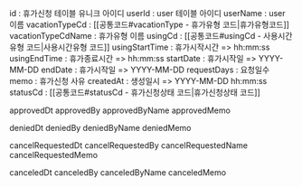 id : 휴가신청 테이블 유니크 아이디
userId : user 테이블 아이디
userName : user 이름
vacationTypeCd : [[공통코드#vacationType - 휴가유형 코드|휴가유형코드]]
vacationTypeCdName : 휴가유형 이름
usingCd : [[공통코드#usingCd - 사용시간유형 코드|사용시간유형 코드]]
usingStartTime : 휴가시작시간 => hh:mm:ss
usingEndTime : 휴가종료시간 => hh:mm:ss
startDate : 휴가시작일 => YYYY-MM-DD 
endDate : 휴가시작일 => YYYY-MM-DD
requestDays : 요청일수
memo : 휴가신청 사유
createdAt : 생성일시 => YYYY-MM-DD hh:mm:ss
statusCd : [[공통코드#statusCd - 휴가신청상태 코드|휴가신청상태 코드]]

approvedDt
approvedBy
approvedByName
approvedMemo

deniedDt
deniedBy
deniedByName
deniedMemo

cancelRequestedDt
cancelRequestedBy
cancelRequestedName
cancelRequestedMemo

canceledDt
canceledBy
canceledByName
canceledMemo